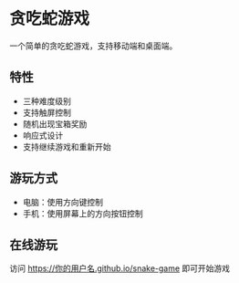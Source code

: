 # 贪吃蛇游戏

一个简单的贪吃蛇游戏，支持移动端和桌面端。

## 特性

- 三种难度级别
- 支持触屏控制
- 随机出现宝箱奖励
- 响应式设计
- 支持继续游戏和重新开始

## 游玩方式

- 电脑：使用方向键控制
- 手机：使用屏幕上的方向按钮控制

## 在线游玩

访问 https://你的用户名.github.io/snake-game 即可开始游戏
